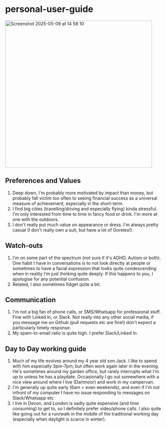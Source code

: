 # personal-user-guide
<img width="472" alt="Screenshot 2025-05-09 at 14 58 10" src="https://github.com/user-attachments/assets/c4ee100e-b457-4ee9-b311-6e7fbe8d02f3" />

## Preferences and Values
1. Deep down, I'm probably more motivated by impact than money, but probably fall victim too often to seeing financial success as a universal measure of achievement, especially in the short-term.
2. I find big cities (travelling/driving and especially flying) kinda stressful. I'm only interested from time to time in fancy food or drink. I'm more at one with the outdoors.
3. I don't really put much value on appearance or dress. I'm always pretty casual (I don't really own a suit, but have a lot of Goretex!).

## Watch-outs
1. I'm on some part of the spectrum (not sure if it's ADHD, Autism or both). One habit I have in conversations is to not look directly at people or sometimes to have a facial expression that looks quite condescending when in reality I'm just thinking quite deeply. If this happens to you, I apologise for any potential confusion. 
2. Related, I also sometimes fidget quite a bit.

## Communication 
1. I'm not a big fan of phone calls, or SMS/Whatsapp for professional stuff. Fine with Linked In, or Slack. Not really into any other social media, if you message me on Github (pull requests etc are fine!) don't expect a particularly timely response. 
2. My spam-to-email ratio is quite high. I prefer Slack/Linked In.

## Day to Day working guide
1. Much of my life evolves around my 4 year old son Jack. I like to spend with him especially 3pm-7pm, but often work again later in the evening. He's sometimes around my garden office, but rarely interrupts what I'm up to unless he has a playdate. Occasionally I go out somewhere with a nice view around where I live (Dartmoor) and work in my campervan.
2. I'm generally up quite early (6am = even weekends), and even if I'm not infront of my computer I have no issue responding to messages on Slack/Whatsapp etc
3. I live in Devon, and London is sadly quite expensive (and time consuming) to get to, so I definitely prefer video/phone calls. I also quite like going out for a run/walk in the middle of the traditional working day (especially when daylight is scarce in winter).
